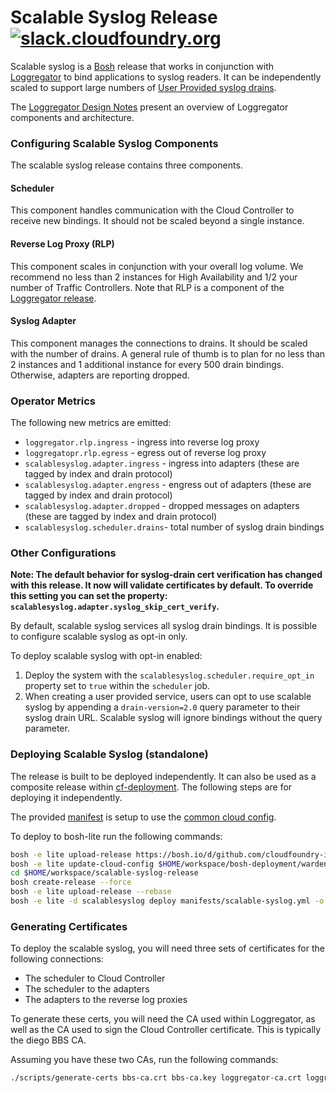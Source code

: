 # Scalable Syslog Release [![slack.cloudfoundry.org][slack-badge]][loggregator-slack]

Scalable syslog is a [Bosh][bosh] release that works in conjunction with
[Loggregator][loggregator] to bind applications to syslog readers. It can be
independently scaled to support large numbers of [User Provided syslog
drains][syslog-drain-docs].

The [Loggregator Design Notes][loggregator-design-notes] present an overview
of Loggregator components and architecture.

### Configuring Scalable Syslog Components

The scalable syslog release contains three components.

#### Scheduler

This component handles communication with the Cloud Controller to receive new
bindings. It should not be scaled beyond a single instance. 

#### Reverse Log Proxy (RLP)

This component scales in conjunction with your overall log volume. We
recommend no less than 2 instances for High Availability and 1/2 your number
of Traffic Controllers. Note that RLP is a component of the [Loggregator
release][loggregator].

#### Syslog Adapter

This component manages the connections to drains. It should be scaled with the
number of drains. A general rule of thumb is to plan for no less than 2
instances and 1 additional instance for every 500 drain bindings. Otherwise,
adapters are reporting dropped.

### Operator Metrics

The following new metrics are emitted:

- `loggregator.rlp.ingress` - ingress into reverse log proxy
- `loggregatopr.rlp.egress` - egress out of reverse log proxy
- `scalablesyslog.adapter.ingress` - ingress into adapters (these are tagged by index and drain protocol)
- `scalablesyslog.adapter.engress` - engress out of adapters (these are tagged by index and drain protocol)
- `scalablesyslog.adapter.dropped` - dropped messages on adapters (these are tagged by index and drain protocol)
- `scalablesyslog.scheduler.drains`- total number of syslog drain bindings

### Other Configurations

**Note: The default behavior for syslog-drain cert verification has changed
with this release. It now will validate certificates by default. To override
this setting you can set the property:
`scalablesyslog.adapter.syslog_skip_cert_verify`.**

By default, scalable syslog services all syslog drain bindings. It is possible
to configure scalable syslog as opt-in only.

To deploy scalable syslog with opt-in enabled:

1. Deploy the system with the `scalablesyslog.scheduler.require_opt_in`
   property set to `true` within the `scheduler` job.
1. When creating a user provided service, users can opt to use scalable syslog
   by appending a `drain-version=2.0` query parameter to their syslog drain
   URL. Scalable syslog will ignore bindings without the query parameter.

### Deploying Scalable Syslog (standalone)

The release is built to be deployed independently. It can also be used as a
composite release within [cf-deployment][cf-deployment]. The following steps
are for deploying it independently.

The provided [manifest][sample-manifest] is setup to use the [common cloud
config][common-cloud-config].

To deploy to bosh-lite run the following commands:

```bash
bosh -e lite upload-release https://bosh.io/d/github.com/cloudfoundry-incubator/consul-release
bosh -e lite update-cloud-config $HOME/workspace/bosh-deployment/warden/cloud-config.yml
cd $HOME/workspace/scalable-syslog-release
bosh create-release --force
bosh -e lite upload-release --rebase
bosh -e lite -d scalablesyslog deploy manifests/scalable-syslog.yml -o manifests/fake-ops.yml --vars-store=/tmp/bosh-lite-ss.yml
```

### Generating Certificates

To deploy the scalable syslog, you will need three sets of certificates for
the following connections:

- The scheduler to Cloud Controller
- The scheduler to the adapters
- The adapters to the reverse log proxies

To generate these certs, you will need the CA used within Loggregator, as well
as the CA used to sign the Cloud Controller certificate. This is typically
the diego BBS CA.

Assuming you have these two CAs, run the following commands:

```bash
./scripts/generate-certs bbs-ca.crt bbs-ca.key loggregator-ca.crt loggregator-ca.key
```

[slack-badge]:              https://slack.cloudfoundry.org/badge.svg
[loggregator-slack]:        https://cloudfoundry.slack.com/archives/loggregator
[bosh]:                     https://bosh.io
[loggregator]:              https://code.cloudfoundry.org/loggregator
[loggregator-design-notes]: https://code.cloudfoundry.org/loggregator/tree/develop/docs/loggregator-design.md
[syslog-drain-docs]:        https://docs.cloudfoundry.org/devguide/services/log-management.html
[cf-deployment]:            https://code.cloudfoundry.org/cf-deployment
[sample-manifest]:          https://code.cloudfoundry.org/scalable-syslog-release/blob/master/manifests/scalable-syslog.yml
[common-cloud-config]:      https://code.cloudfoundry.org/bosh-deployment/blob/master/warden/cloud-config.yml
